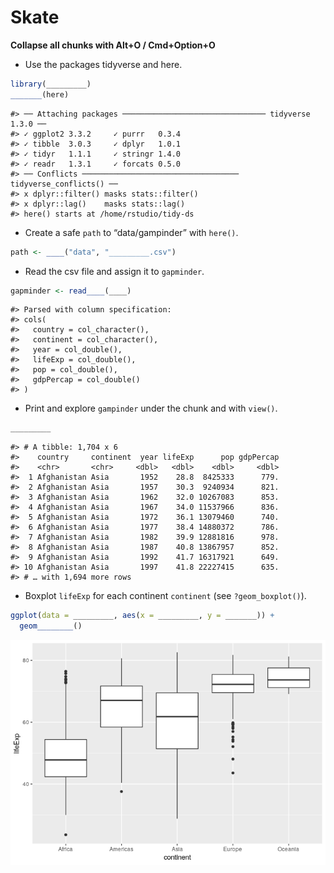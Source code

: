 Skate
================

**Collapse all chunks with Alt+O / Cmd+Option+O**

  - Use the packages tidyverse and here.

<!-- end list -->

``` r
library(_________)
_______(here)
```

    #> ── Attaching packages ──────────────────────────────── tidyverse 1.3.0 ──
    #> ✓ ggplot2 3.3.2     ✓ purrr   0.3.4
    #> ✓ tibble  3.0.3     ✓ dplyr   1.0.1
    #> ✓ tidyr   1.1.1     ✓ stringr 1.4.0
    #> ✓ readr   1.3.1     ✓ forcats 0.5.0
    #> ── Conflicts ─────────────────────────────────── tidyverse_conflicts() ──
    #> x dplyr::filter() masks stats::filter()
    #> x dplyr::lag()    masks stats::lag()
    #> here() starts at /home/rstudio/tidy-ds

  - Create a safe `path` to “data/gampinder” with `here()`.

<!-- end list -->

``` r
path <- ____("data", "_________.csv")
```

  - Read the csv file and assign it to `gapminder`.

<!-- end list -->

``` r
gapminder <- read____(____)
```

    #> Parsed with column specification:
    #> cols(
    #>   country = col_character(),
    #>   continent = col_character(),
    #>   year = col_double(),
    #>   lifeExp = col_double(),
    #>   pop = col_double(),
    #>   gdpPercap = col_double()
    #> )

  - Print and explore `gampinder` under the chunk and with `view()`.

<!-- end list -->

``` r
_________
```

    #> # A tibble: 1,704 x 6
    #>    country     continent  year lifeExp      pop gdpPercap
    #>    <chr>       <chr>     <dbl>   <dbl>    <dbl>     <dbl>
    #>  1 Afghanistan Asia       1952    28.8  8425333      779.
    #>  2 Afghanistan Asia       1957    30.3  9240934      821.
    #>  3 Afghanistan Asia       1962    32.0 10267083      853.
    #>  4 Afghanistan Asia       1967    34.0 11537966      836.
    #>  5 Afghanistan Asia       1972    36.1 13079460      740.
    #>  6 Afghanistan Asia       1977    38.4 14880372      786.
    #>  7 Afghanistan Asia       1982    39.9 12881816      978.
    #>  8 Afghanistan Asia       1987    40.8 13867957      852.
    #>  9 Afghanistan Asia       1992    41.7 16317921      649.
    #> 10 Afghanistan Asia       1997    41.8 22227415      635.
    #> # … with 1,694 more rows

  - Boxplot `lifeExp` for each continent `continent` (see
    `?geom_boxplot()`).

<!-- end list -->

``` r
ggplot(data = _________, aes(x = _________, y = _______)) +
  geom________()
```

![](01_skateboard_you_files/figure-gfm/boxplot-3-1.png)<!-- -->
